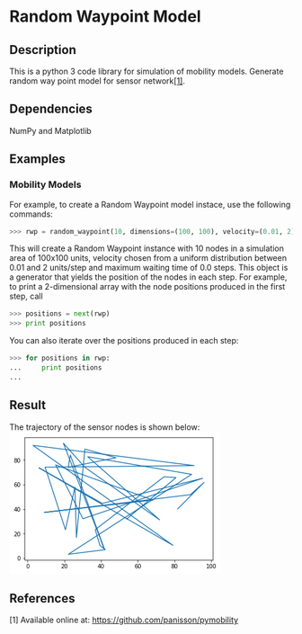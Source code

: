 # Random Waypoint Model

Description
-----------
This is a python 3 code library for simulation of mobility models. Generate random way point model for sensor network[[1]](#references).

Dependencies
------------
NumPy and Matplotlib

Examples
--------
### Mobility Models
For example, to create a Random Waypoint model instace, use the following commands:
```python
>>> rwp = random_waypoint(10, dimensions=(100, 100), velocity=(0.01, 2), wt_max=0)
```
This will create a Random Waypoint instance with 10 nodes in a simulation area of 100x100 units, 
velocity chosen from a uniform distribution between 0.01 and 2 units/step
and maximum waiting time of 0.0 steps.
This object is a generator that yields the position of the nodes in each step.
For example, to print a 2-dimensional array with the node positions produced in the first step, call
```python
>>> positions = next(rwp)
>>> print positions
```
You can also iterate over the positions produced in each step:
```python
>>> for positions in rwp:
...     print positions
... 
```
Result
--------
The trajectory of the sensor nodes is shown below:
![Alt text]( results.png?raw=true "")<br />

References
----------
[1] Available online at: https://github.com/panisson/pymobility
